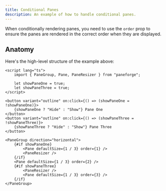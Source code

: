 ```yaml
---
title: Conditional Panes
description: An example of how to handle conditional panes.
---
```


<script>
	import { ConditionalDemo } from '$lib/components/demos'
</script>

When conditionally rendering panes, you need to use the `order` prop to ensure the panes are rendered in the correct order when they are displayed.

<div class="flex flex-col gap-4">
	<ConditionalDemo />
</div>

## Anatomy

Here's the high-level structure of the example above:

```svelte
<script lang="ts">
	import { PaneGroup, Pane, PaneResizer } from "paneforge";

	let showPaneOne = true;
	let showPaneThree = true;
</script>

<button variant="outline" on:click={() => (showPaneOne = !showPaneOne)}>
	{showPaneOne ? "Hide" : "Show"} Pane One
</button>
<button variant="outline" on:click={() => (showPaneThree = !showPaneThree)}>
	{showPaneThree ? "Hide" : "Show"} Pane Three
</button>

<PaneGroup direction="horizontal">
	{#if showPaneOne}
		<Pane defaultSize={1 / 3} order={1} />
		<PaneResizer />
	{/if}
	<Pane defaultSize={1 / 3} order={2} />
	{#if showPaneThree}
		<PaneResizer />
		<Pane defaultSize={1 / 3} order={3} />
	{/if}
</PaneGroup>
```
